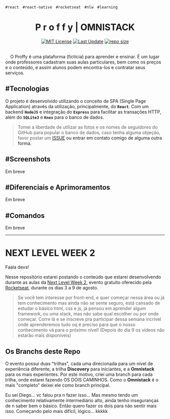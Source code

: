 `#react` &nbsp; `#react-native` &nbsp; `#rocketseat` &nbsp; `#nlw` &nbsp; `#learning`

<!-- Title -->
<div align="center">
  <h1 align="center">P r o f f y | <b>OMNISTACK</b></h1>  
</div>
<div align="center">
  <a href="https://github.com/euaaron/NLW2/blob/omnistack/LICENSE">
    <img src="https://img.shields.io/github/license/euaaron/NLW2?label=License" alt="MIT License"></a> 
  <a href="https://github.com/euaaron/NLW2/commits/omnistack">
    <img src="https://img.shields.io/github/last-commit/euaaron/NLW2/omnistack?label=Last%20update" alt="Last Update"></a>
  <a href="#">
    <img src="https://img.shields.io/github/repo-size/euaaron/NLW2?label=Size" alt="repo size"></a>
</div>
<br/>
<!-- Introduction -->

 &nbsp;&nbsp;&nbsp;&nbsp;O Proffy é uma plataforma (fictícia) para aprender e ensinar. É um lugar onde professores cadastram suas aulas particulares, bem como os preços e o conteúdo, e assim alunos podem encontra-los e contratar seus serviços.

## \#Tecnologias

O projeto é desenvolvido utilizando o conceito de SPA (Single Page Application) através da utilização, principalmente, do **`React`**. Com um backend **`NodeJS`** e integração do **`Express`** para facilitar as transações HTTP, além do **`SQLite3`** e **`Knex`** para o banco de dados.

> Tomei a liberdade de utilizar as fotos e os nomes de seguidores do GitHub para popular o banco de dados, caso tenha alguma objeção, favor postar um <a href="https://github.com/euaaron/NLW2/issues">ISSUE<a> ou entrar em contato comigo de alguma outra forma.

## \#Screenshots

Em breve

## \#Diferenciais e Aprimoramentos

Em breve

## \#Comandos

Em breve
<hr>

# NEXT LEVEL WEEK 2

Faala devs!

Nesse repositório estarei postando o conteúdo que estarei desenvolvendo durante as aulas da [Next Level Week 2](https://nextlevelweek.com/), evento gratuito oferecido pela [Rocketseat](https://rocketseat.com.br/), durante os dias 3 a 9 de agosto.

> Se você tem interesse por front-end, e quer começar nessa área ou já tem conhecimento mas ainda não se sente seguro, está cansado de estudar o básico html, css e js, já pensou em aprender algum framework, ou uma stack, mas não sabe qual escolher ou por onde começar. Corre lá e se inscreve pra participar dessa semana incrível onde aprenderemos tudo oq é preciso para que o nosso conhecimento vá para o próximo nível! (Depois do dia 9 os vídeos não estarão mais disponíveis)

## Os Branchs deste Repo

O evento possuí duas "trilhas", cada uma direcionada para um nível de experiência diferente, a trilha **Discovery** para iniciantes, e a **Omnistack** para os mais experientes.
Por este motivo, criei uma branch para cada trilha, onde estarei fazendo OS DOIS CAMINHOS. Como o **Omnistack** é o mais "completo" deixei ele como branch principal.

Eu sei Diego... vc falou pra n fazer isso... Mas mesmo tendo um conhecimento relativamente intermediário alto, ainda tenho inseguranças de n saber bem o básico. Então quero fazer os dois para não sentir mais isso. Começando pelo mais difícil, lógico... kkkkk